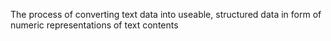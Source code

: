 The process of converting text data into useable, structured data in form of numeric representations of text contents